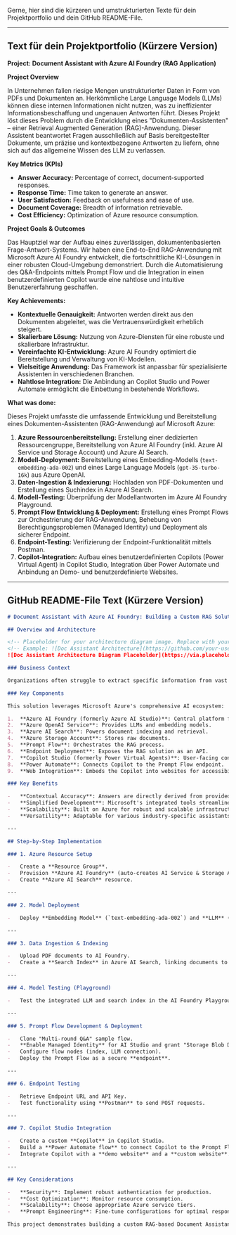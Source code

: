 Gerne, hier sind die kürzeren und umstrukturierten Texte für dein Projektportfolio und dein GitHub README-File.

---

## Text für dein Projektportfolio (Kürzere Version)

**Project: Document Assistant with Azure AI Foundry (RAG Application)**

**Project Overview**

In Unternehmen fallen riesige Mengen unstrukturierter Daten in Form von PDFs und Dokumenten an. Herkömmliche Large Language Models (LLMs) können diese internen Informationen nicht nutzen, was zu ineffizienter Informationsbeschaffung und ungenauen Antworten führt. Dieses Projekt löst dieses Problem durch die Entwicklung eines "Dokumenten-Assistenten" – einer Retrieval Augmented Generation (RAG)-Anwendung. Dieser Assistent beantwortet Fragen ausschließlich auf Basis bereitgestellter Dokumente, um präzise und kontextbezogene Antworten zu liefern, ohne sich auf das allgemeine Wissen des LLM zu verlassen.

**Key Metrics (KPIs)**

*   **Answer Accuracy:** Percentage of correct, document-supported responses.
*   **Response Time:** Time taken to generate an answer.
*   **User Satisfaction:** Feedback on usefulness and ease of use.
*   **Document Coverage:** Breadth of information retrievable.
*   **Cost Efficiency:** Optimization of Azure resource consumption.

**Project Goals & Outcomes**

Das Hauptziel war der Aufbau eines zuverlässigen, dokumentenbasierten Frage-Antwort-Systems. Wir haben eine End-to-End RAG-Anwendung mit Microsoft Azure AI Foundry entwickelt, die fortschrittliche KI-Lösungen in einer robusten Cloud-Umgebung demonstriert. Durch die Automatisierung des Q&A-Endpoints mittels Prompt Flow und die Integration in einen benutzerdefinierten Copilot wurde eine nahtlose und intuitive Benutzererfahrung geschaffen.

**Key Achievements:**

*   **Kontextuelle Genauigkeit:** Antworten werden direkt aus den Dokumenten abgeleitet, was die Vertrauenswürdigkeit erheblich steigert.
*   **Skalierbare Lösung:** Nutzung von Azure-Diensten für eine robuste und skalierbare Infrastruktur.
*   **Vereinfachte KI-Entwicklung:** Azure AI Foundry optimiert die Bereitstellung und Verwaltung von KI-Modellen.
*   **Vielseitige Anwendung:** Das Framework ist anpassbar für spezialisierte Assistenten in verschiedenen Branchen.
*   **Nahtlose Integration:** Die Anbindung an Copilot Studio und Power Automate ermöglicht die Einbettung in bestehende Workflows.

**What was done:**

Dieses Projekt umfasste die umfassende Entwicklung und Bereitstellung eines Dokumenten-Assistenten (RAG-Anwendung) auf Microsoft Azure:

1.  **Azure Ressourcenbereitstellung:** Erstellung einer dedizierten Ressourcengruppe, Bereitstellung von Azure AI Foundry (inkl. Azure AI Service und Storage Account) und Azure AI Search.
2.  **Modell-Deployment:** Bereitstellung eines Embedding-Modells (`text-embedding-ada-002`) und eines Large Language Models (`gpt-35-turbo-16k`) aus Azure OpenAI.
3.  **Daten-Ingestion & Indexierung:** Hochladen von PDF-Dokumenten und Erstellung eines Suchindex in Azure AI Search.
4.  **Modell-Testing:** Überprüfung der Modellantworten im Azure AI Foundry Playground.
5.  **Prompt Flow Entwicklung & Deployment:** Erstellung eines Prompt Flows zur Orchestrierung der RAG-Anwendung, Behebung von Berechtigungsproblemen (Managed Identity) und Deployment als sicherer Endpoint.
6.  **Endpoint-Testing:** Verifizierung der Endpoint-Funktionalität mittels Postman.
7.  **Copilot-Integration:** Aufbau eines benutzerdefinierten Copilots (Power Virtual Agent) in Copilot Studio, Integration über Power Automate und Anbindung an Demo- und benutzerdefinierte Websites.

---

## GitHub README-File Text (Kürzere Version)

```markdown
# Document Assistant with Azure AI Foundry: Building a Custom RAG Solution

## Overview and Architecture

<!-- Placeholder for your architecture diagram image. Replace with your actual image URL -->
<!-- Example: ![Doc Assistant Architecture](https://github.com/your-username/your-repo/assets/your-image-id/doc_assistant_architecture.png) -->
![Doc Assistant Architecture Diagram Placeholder](https://via.placeholder.com/800x400?text=Doc+Assistant+Architecture+Diagram)

### Business Context

Organizations often struggle to extract specific information from vast amounts of unstructured internal documents. Traditional LLMs lack this proprietary knowledge, leading to generic or inaccurate responses. This project tackles this by developing a "Document Assistant" – a Retrieval Augmented Generation (RAG) application – that answers user questions *only* based on provided documents, ensuring accuracy and relevance for internal use cases.

### Key Components

This solution leverages Microsoft Azure's comprehensive AI ecosystem:

1.  **Azure AI Foundry (formerly Azure AI Studio)**: Central platform for AI project management.
2.  **Azure OpenAI Service**: Provides LLMs and embedding models.
3.  **Azure AI Search**: Powers document indexing and retrieval.
4.  **Azure Storage Account**: Stores raw documents.
5.  **Prompt Flow**: Orchestrates the RAG process.
6.  **Endpoint Deployment**: Exposes the RAG solution as an API.
7.  **Copilot Studio (formerly Power Virtual Agents)**: User-facing conversational interface.
8.  **Power Automate**: Connects Copilot to the Prompt Flow endpoint.
9.  **Web Integration**: Embeds the Copilot into websites for accessibility.

### Key Benefits

-   **Contextual Accuracy**: Answers are directly derived from provided documents.
-   **Simplified Development**: Microsoft's integrated tools streamline the process.
-   **Scalability**: Built on Azure for robust and scalable infrastructure.
-   **Versatility**: Adaptable for various industry-specific assistants.

---

## Step-by-Step Implementation

### 1. Azure Resource Setup

-   Create a **Resource Group**.
-   Provision **Azure AI Foundry** (auto-creates AI Service & Storage Account).
-   Create **Azure AI Search** resource.

---

### 2. Model Deployment

-   Deploy **Embedding Model** (`text-embedding-ada-002`) and **LLM** (`gpt-35-turbo-16k`) from Azure OpenAI within AI Foundry.

---

### 3. Data Ingestion & Indexing

-   Upload PDF documents to AI Foundry.
-   Create a **Search Index** in Azure AI Search, linking documents to the embedding model.

---

### 4. Model Testing (Playground)

-   Test the integrated LLM and search index in the AI Foundry Playground, using "Hybrid" search.

---

### 5. Prompt Flow Development & Deployment

-   Clone "Multi-round Q&A" sample flow.
-   **Enable Managed Identity** for AI Studio and grant "Storage Blob Data Reader" role to resolve permissions.
-   Configure flow nodes (index, LLM connection).
-   Deploy the Prompt Flow as a secure **endpoint**.

---

### 6. Endpoint Testing

-   Retrieve Endpoint URL and API Key.
-   Test functionality using **Postman** to send POST requests.

---

### 7. Copilot Studio Integration

-   Create a custom **Copilot** in Copilot Studio.
-   Build a **Power Automate flow** to connect Copilot to the Prompt Flow endpoint (HTTP POST request).
-   Integrate Copilot with a **demo website** and a **custom website**.

---

## Key Considerations

-   **Security**: Implement robust authentication for production.
-   **Cost Optimization**: Monitor resource consumption.
-   **Scalability**: Choose appropriate Azure service tiers.
-   **Prompt Engineering**: Fine-tune configurations for optimal response quality.

This project demonstrates building a custom RAG-based Document Assistant using Microsoft Azure AI Foundry, showcasing a powerful application of generative AI for enterprise knowledge retrieval.
```
